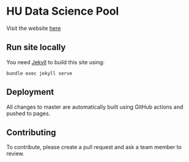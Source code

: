 # HU Data Science Pool

Visit the website [here](https://DataScience-HU.github.io/Website/)

## Run site locally

You need [Jekyll](https://jekyllrb.com/) to build this site using:

```shell
bundle exec jekyll serve
```

## Deployment

All changes to master are automatically built using GitHub actions and pushed to pages.

## Contributing

To contribute, please create a pull request and ask a team member to review.
